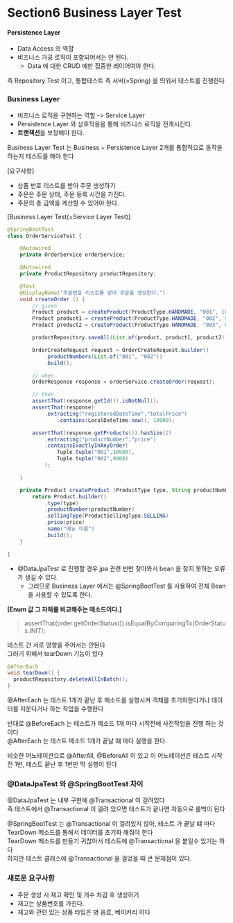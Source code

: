 # Section6 Business Layer Test 
#### Persistence Layer
- Data Access 의 역할
- 비즈니스 가공 로직이 포함되어서는 안 된다.
  - Data 에 대한 CRUD 에만 집중한 레이어여야 한다.

즉 Repository Test 이고, 통합테스트 즉 서버(=Spring) 을 띄워서 테스트를 진행한다 <br>

### Business Layer
- 비즈니스 로직을 구현하는 역할 -> Service Layer
- Persistence Layer 와 상호작용을 통해 비즈니스 로직을 전개시킨다.
- **트랜잭션**을 보장해야 한다.

Business Layer Test 는 Business + Persistence Layer 2개를 통합적으로 동작을 하는지 테스트를 해야 한다 <br>

[요구사항]
- 상품 번호 리스트를 받아 주문 생성하기
- 주문은 주문 상태, 주문 등록 시간을 가진다.
- 주문의 총 금액을 계산할 수 있어야 한다.

[Business Layer Test(=Service Layer Test)]
```java
@SpringBootTest
class OrderServiceTest {

	@Autowired
	private OrderService orderService;

	@Autowired
	private ProductRepository productRepository;

	@Test
	@DisplayName("주문번호 리스트를 받아 주문을 생성한다.")
	void createOrder () {
		// given
		Product product = createProduct(ProductType.HANDMADE, "001", 10000);
		Product product1 = createProduct(ProductType.HANDMADE, "002", 9000);
		Product product2 = createProduct(ProductType.HANDMADE, "003", 8000);

		productRepository.saveAll(List.of(product, product1, product2));

		OrderCreateRequest request = OrderCreateRequest.builder()
			.productNumbers(List.of("001", "002"))
			.build();

		// when
		OrderResponse response = orderService.createOrder(request);

		// then
		assertThat(response.getId()).isNotNull();
		assertThat(response)
			.extracting("registeredDateTime","totalPrice")
				.contains(LocalDateTime.now(), 10000);

		assertThat(response.getProducts()).hasSize(2)
			.extracting("productNumber","price")
			.containsExactlyInAnyOrder(
				Tuple.tuple("001",10000),
				Tuple.tuple("002",9000)
			);

	}

	private Product createProduct (ProductType type, String productNumber, int price) {
		return Product.builder()
			.type(type)
			.productNumber(productNumber)
			.sellingType(ProductSellingType.SELLING)
			.price(price)
			.name("메뉴 이름")
			.build();
	}

}
```

- @DataJpaTest 로 진행할 경우 jpa 관련 빈만 찾아와서 bean 을 찾지 못하는 오류가 생길 수 있다.
  - 그러므로 Business Layer 에서는 @SpringBootTest 를 사용하여 전체 Bean 을 사용할 수 있도록 한다.

**[Enum 값 그 자체를 비교해주는 메소드이다.]**
> assertThat(order.getOrderStatus()).isEqualByComparingTo(OrderStatus.INIT);

테스트 간 서로 영향을 주어서는 안된다 <br>
그러기 위해서 tearDown 기능이 있다 <br>
```java
@AfterEach
void tearDown() {
  productRepository.deleteAllInBatch();
}
```

@AfterEach 는 테스트 1개가 끝난 후 메소드를 실행시켜 객체를 초기화한다거나 데이터를 지운다거나 하는 작업을 수행한다 <br>

반대로 @BeforeEach 는 테스트가 메소드 1개 마다 시작전에 사전작업을 진행 하는 것이다 <br>
@AfterEach 는 테스트 메소드 1개가 끝날 떄 마다 실행을 한다. <br>

비슷한 어노테이션으로 @AfterAll, @BeforeAll 이 있고 이 어노테이션은 테스트 시작전 1번, 테스트 끝난 후 1번만 딱 실행이 된다 <br>


### @DataJpaTest 와 @SpringBootTest 차이
@DataJpaTest 는 내부 구현에 @Transactional 이 걸려있다 <br>
즉 테스트에서 @Transactional 이 걸려 있으면 테스트가 끝나면 자동으로 롤백이 된다 <br>

@SpringBootTest 는 @Transactional 이 걸려있지 않아, 테스트 가 끝날 떄 마다 TearDown 메소드를 통해서 데이터를 초기화 해줘야 한다 <br>
TearDown 메소드를 만들기 귀찮아서 테스트에 @Transactional 을 붙일수 있기는 하다 <br>
하지만 테스트 클래스에 @Transactional 을 걸었을 때 큰 문제점이 있다. <br>


### 새로운 요구사항
- 주문 생성 시 재고 확인 및 개수 차감 후 생성하기
- 재고는 상품번호를 가진다.
- 재고와 관련 있는 상품 타입은 병 음료, 베이커리 이다





































